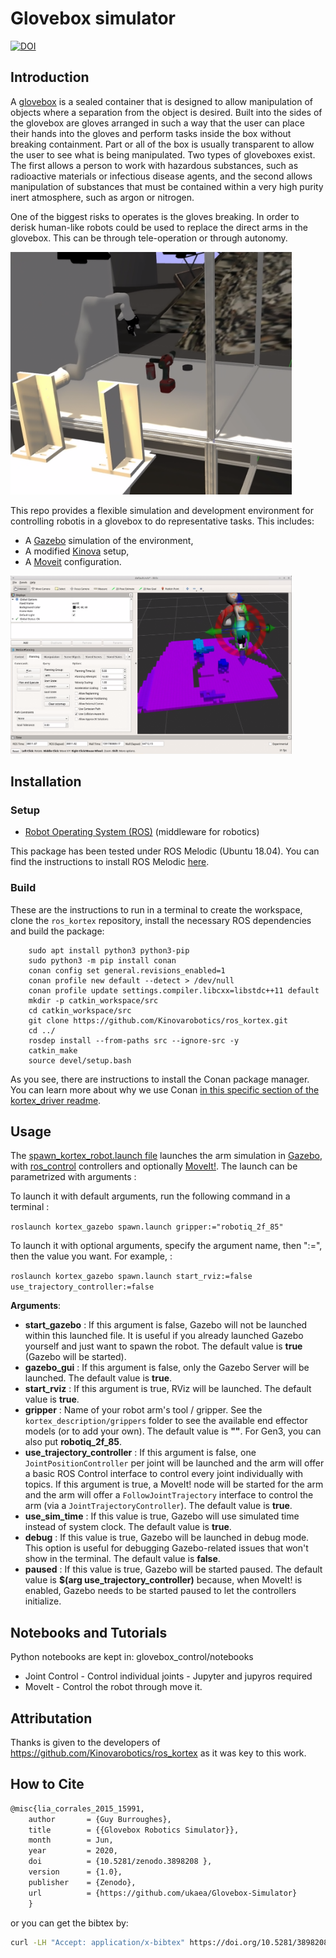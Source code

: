 # Glovebox simulator


[![DOI](https://zenodo.org/badge/270940490.svg)](https://zenodo.org/badge/latestdoi/270940490)


## Introduction

A [glovebox](https://en.wikipedia.org/wiki/Glovebox) is a sealed container that is designed to allow manipulation of objects where a separation from the object is desired. Built into the sides of the glovebox are gloves arranged in such a way that the user can place their hands into the gloves and perform tasks inside the box without breaking containment. Part or all of the box is usually transparent to allow the user to see what is being manipulated. Two types of gloveboxes exist. The first allows a person to work with hazardous substances, such as radioactive materials or infectious disease agents, and the second allows manipulation of substances that must be contained within a very high purity inert atmosphere, such as argon or nitrogen. 

One of the biggest risks to operates is the gloves breaking. In order to derisk human-like robots could be used to replace the direct arms in the glovebox.
This can be through tele-operation or through autonomy.

<img src="doc/gazebo.PNG"  width="450" >

This repo provides a flexible simulation and development environment for controlling robotis in a glovebox to do representative tasks.
This includes:
* A [Gazebo](http://gazebosim.org/) simulation of the environment,
* A modified [Kinova](https://github.com/Kinovarobotics/ros_kortex) setup,
* A [Moveit](https://moveit.ros.org/) configuration.

<img src="doc/rviz.PNG"  width="450" >

## Installation

### Setup

- [Robot Operating System (ROS)](http://wiki.ros.org) (middleware for robotics)

This package has been tested under ROS Melodic (Ubuntu 18.04).
You can find the instructions to install ROS Melodic [here](http://wiki.ros.org/melodic/Installation/Ubuntu).


### Build

These are the instructions to run in a terminal to create the workspace, clone the `ros_kortex` repository, install the necessary ROS dependencies and build the package:

        sudo apt install python3 python3-pip
        sudo python3 -m pip install conan
        conan config set general.revisions_enabled=1
        conan profile new default --detect > /dev/null
        conan profile update settings.compiler.libcxx=libstdc++11 default
        mkdir -p catkin_workspace/src
        cd catkin_workspace/src
        git clone https://github.com/Kinovarobotics/ros_kortex.git
        cd ../
        rosdep install --from-paths src --ignore-src -y
        catkin_make
        source devel/setup.bash

As you see, there are instructions to install the Conan package manager. You can learn more about why we use Conan [in this specific section of the kortex_driver readme](kortex_driver/readme.md#conan).

## Usage

The [spawn_kortex_robot.launch file](launch/spawn_kortex_robot.launch) launches the arm simulation in [Gazebo](http://gazebosim.org), with [ros_control](http://wiki.ros.org/ros_control) controllers and optionally [MoveIt!](https://moveit.ros.org/).
The launch can be parametrized with arguments : 

To launch it with default arguments, run the following command in a terminal : 

`roslaunch kortex_gazebo spawn.launch gripper:="robotiq_2f_85"`

To launch it with optional arguments, specify the argument name, then ":=", then the value you want. For example, : 

`roslaunch kortex_gazebo spawn.launch start_rviz:=false use_trajectory_controller:=false`

**Arguments**:
- **start_gazebo** : If this argument is false, Gazebo will not be launched within this launched file. It is useful if you already launched Gazebo yourself and just want to spawn the robot. The default value is **true** (Gazebo will be started).
- **gazebo_gui** : If this argument is false, only the Gazebo Server will be launched. The default value is **true**.
- **start_rviz** : If this argument is true, RViz will be launched. The default value is **true**.
- **gripper** : Name of your robot arm's tool / gripper. See the `kortex_description/grippers` folder to see the available end effector models (or to add your own). The default value is **""**. For Gen3, you can also put **robotiq_2f_85**. 
- **use_trajectory_controller** : If this argument is false, one `JointPositionController` per joint will be launched and the arm will offer a basic ROS Control interface to control every joint individually with topics. If this argument is true, a MoveIt! node will be started for the arm and the arm will offer a `FollowJointTrajectory` interface to control the arm (via a `JointTrajectoryController`). The default value is **true**.
- **use_sim_time** : If this value is true, Gazebo will use simulated time instead of system clock. The default value is **true**.
- **debug** : If this value is true, Gazebo will be launched in debug mode. This option is useful for debugging Gazebo-related issues that won't show in the terminal. The default value is **false**.
- **paused** : If this value is true, Gazebo will be started paused. The default value is **$(arg use_trajectory_controller)** because, when MoveIt! is enabled, Gazebo needs to be started paused to let the controllers initialize.

## Notebooks and Tutorials

Python notebooks are kept in: glovebox_control/notebooks

* Joint Control - Control individual joints - Jupyter and jupyros required  
* MoveIt - Control the robot through move it.

## Attributation

Thanks is given to the developers of https://github.com/Kinovarobotics/ros_kortex as it was key to this work.

## How to Cite

```latex
@misc{lia_corrales_2015_15991,
    author       = {Guy Burroughes},
    title        = {{Glovebox Robotics Simulator}},
    month        = Jun,
    year         = 2020,
    doi          = {10.5281/zenodo.3898208 },
    version      = {1.0},
    publisher    = {Zenodo},
    url          = {https://github.com/ukaea/Glovebox-Simulator}
    }
```
or you can get the bibtex by:
```bash
curl -LH "Accept: application/x-bibtex" https://doi.org/10.5281/3898208
```
